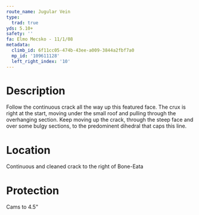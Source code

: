 ```yaml
---
route_name: Jugular Vein
type:
  trad: true
yds: 5.10+
safety: ''
fa: Elmo Mecsko - 11/1/08
metadata:
  climb_id: 6f11cc05-474b-43ee-a009-3844a2fbf7a0
  mp_id: '109611128'
  left_right_index: '10'
---
```

# Description
Follow the continuous crack all the way up this featured face. The crux is right at the start, moving under the small roof and pulling through the overhanging section. Keep moving up the crack, through the steep face and over some bulgy sections, to the predominent dihedral that caps this line.

# Location
Continuous and cleaned crack to the right of Bone-Eata

# Protection
Cams to 4.5"
